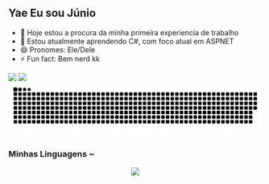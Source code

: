 ## Yae Eu sou Júnio



- 🔭 Hoje estou a procura da minha primeira experiencia de trabalho
- 🌱 Estou atualmente aprendendo C#, com foco atual em ASPNET
- 😄 Pronomes: Ele/Dele
- ⚡ Fun fact: Bem nerd kk

<img width="42%" src="https://github-readme-stats.vercel.app/api?username=Ernesto-Junior&show_icons=true&theme=synthwave" />
 <img width="42%" src="https://github-readme-stats.vercel.app/api/top-langs/?username=Ernesto-Junior&show_icons=true&theme=synthwave" />
<picture align="center">
  <source media="(prefers-color-scheme: dark)" srcset="https://raw.githubusercontent.com/Ernesto-Junior/Ernesto-Junior/output/github-contribution-grid-snake-dark.svg">
  <source media="(prefers-color-scheme: light)" srcset="https://raw.githubusercontent.com/Ernesto-Junior/Ernesto-Junior/output/github-contribution-grid-snake-dark.svg">
  <img align="center" alt="github contribution grid snake animation" src="https://raw.githubusercontent.com/Ernesto-Junior/Ernesto-Junior/output/github-contribution-grid-snake.svg">
</picture>
<h3 align="left">Minhas Linguagens ~</h3>
 <p align="center">
  <a href="https://skillicons.dev">
    <img src="https://skillicons.dev/icons?i=git,cs,html,css" />
  </a>
</p>
